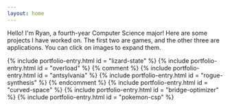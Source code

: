 ```yaml
---
layout: home
---
```


Hello! I'm Ryan, a fourth-year Computer Science major!
Here are some projects I have worked on. The first two are games, and the other three are applications.
<span class="click-images-prompt"> You can click on images to expand them. </span>

{% include portfolio-entry.html id = "lizard-state" %}
{% include portfolio-entry.html id = "overload" %}
{% comment %}
{% include portfolio-entry.html id = "antsylvania" %}
{% include portfolio-entry.html id = "rogue-synthesis" %}
{% endcomment %}
{% include portfolio-entry.html id = "curved-space" %}
{% include portfolio-entry.html id = "bridge-optimizer" %}
{% include portfolio-entry.html id = "pokemon-csp" %}